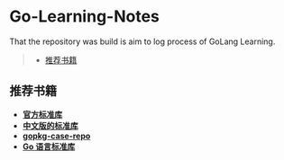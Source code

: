 # Go-Learning-Notes  



That the repository was build is aim to log process of GoLang Learning.


> - [推荐书籍](#推荐书籍)  



## 推荐书籍  

 - [**官方标准库**](https://golang.org/pkg/)  
 - [**中文版的标准库**](https://studygolang.com/static/pkgdoc/main.html)  
 - [**gopkg-case-repo**](https://github.com/astaxie/gopkg)  
 - [**Go 语言标准库**](https://books.studygolang.com/The-Golang-Standard-Library-by-Example/)  